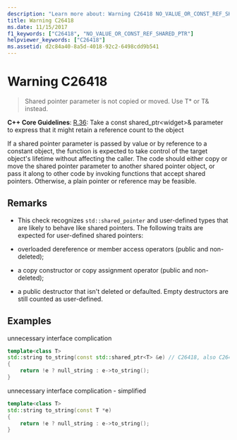 ```yaml
---
description: "Learn more about: Warning C26418 NO_VALUE_OR_CONST_REF_SHARED_PTR"
title: Warning C26418
ms.date: 11/15/2017
f1_keywords: ["C26418", "NO_VALUE_OR_CONST_REF_SHARED_PTR"]
helpviewer_keywords: ["C26418"]
ms.assetid: d2c84a40-8a5d-4018-92c2-6498cdd9b541
---
```

# Warning C26418

> Shared pointer parameter is not copied or moved. Use T* or T& instead.

**C++ Core Guidelines**:
[R.36](https://github.com/isocpp/CppCoreGuidelines/blob/master/CppCoreGuidelines.md#r36-take-a-const-shared_ptrwidget-parameter-to-express-that-it-might-retain-a-reference-count-to-the-object-): Take a const shared_ptr\<widget>& parameter to express that it might retain a reference count to the object

If a shared pointer parameter is passed by value or by reference to a constant object, the function is expected to take control of the target object's lifetime without affecting the caller. The code should either copy or move the shared pointer parameter to another shared pointer object, or pass it along to other code by invoking functions that accept shared pointers. Otherwise, a plain pointer or reference may be feasible.

## Remarks

- This check recognizes `std::shared_pointer` and user-defined types that are likely to behave like shared pointers. The following traits are expected for user-defined shared pointers:

- overloaded dereference or member access operators (public and non-deleted);

- a copy constructor or copy assignment operator (public and non-deleted);

- a public destructor that isn't deleted or defaulted. Empty destructors are still counted as user-defined.

## Examples

unnecessary interface complication

```cpp
template<class T>
std::string to_string(const std::shared_ptr<T> &e) // C26418, also C26415 SMART_PTR_NOT_NEEDED
{
    return !e ? null_string : e->to_string();
}
```

unnecessary interface complication - simplified

```cpp
template<class T>
std::string to_string(const T *e)
{
    return !e ? null_string : e->to_string();
}
```
